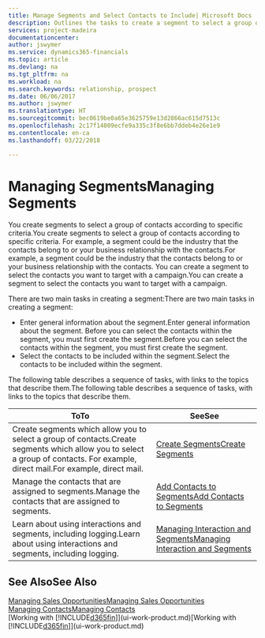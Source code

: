 ```yaml
---
title: Manage Segments and Select Contacts to Include| Microsoft Docs
description: Outlines the tasks to create a segment to select a group of contacts according to specific criteria, for example, contacts in a particular industry that you want to target.
services: project-madeira
documentationcenter: 
author: jswymer
ms.service: dynamics365-financials
ms.topic: article
ms.devlang: na
ms.tgt_pltfrm: na
ms.workload: na
ms.search.keywords: relationship, prospect
ms.date: 06/06/2017
ms.author: jswymer
ms.translationtype: HT
ms.sourcegitcommit: bec0619be0a65e3625759e13d2866ac615d7513c
ms.openlocfilehash: 2c17f14809ecfe9a335c3f8e6bb7ddeb4e26e1e9
ms.contentlocale: en-ca
ms.lasthandoff: 03/22/2018

---
```

# <a name="managing-segments"></a><span data-ttu-id="7c7bd-103">Managing Segments</span><span class="sxs-lookup"><span data-stu-id="7c7bd-103">Managing Segments</span></span>
<span data-ttu-id="7c7bd-104">You create segments to select a group of contacts according to specific criteria.</span><span class="sxs-lookup"><span data-stu-id="7c7bd-104">You create segments to select a group of contacts according to specific criteria.</span></span> <span data-ttu-id="7c7bd-105">For example, a segment could be the industry that the contacts belong to or your business relationship with the contacts.</span><span class="sxs-lookup"><span data-stu-id="7c7bd-105">For example, a segment could be the industry that the contacts belong to or your business relationship with the contacts.</span></span> <span data-ttu-id="7c7bd-106">You can create a segment to select the contacts you want to target with a campaign.</span><span class="sxs-lookup"><span data-stu-id="7c7bd-106">You can create a segment to select the contacts you want to target with a campaign.</span></span>

<span data-ttu-id="7c7bd-107">There are two main tasks in creating a segment:</span><span class="sxs-lookup"><span data-stu-id="7c7bd-107">There are two main tasks in creating a segment:</span></span>

* <span data-ttu-id="7c7bd-108">Enter general information about the segment.</span><span class="sxs-lookup"><span data-stu-id="7c7bd-108">Enter general information about the segment.</span></span> <span data-ttu-id="7c7bd-109">Before you can select the contacts within the segment, you must first create the segment.</span><span class="sxs-lookup"><span data-stu-id="7c7bd-109">Before you can select the contacts within the segment, you must first create the segment.</span></span>
* <span data-ttu-id="7c7bd-110">Select the contacts to be included within the segment.</span><span class="sxs-lookup"><span data-stu-id="7c7bd-110">Select the contacts to be included within the segment.</span></span>

<span data-ttu-id="7c7bd-111">The following table describes a sequence of tasks, with links to the topics that describe them.</span><span class="sxs-lookup"><span data-stu-id="7c7bd-111">The following table describes a sequence of tasks, with links to the topics that describe them.</span></span> 

| <span data-ttu-id="7c7bd-112">To</span><span class="sxs-lookup"><span data-stu-id="7c7bd-112">To</span></span> | <span data-ttu-id="7c7bd-113">See</span><span class="sxs-lookup"><span data-stu-id="7c7bd-113">See</span></span> |
| --- | --- |
| <span data-ttu-id="7c7bd-114">Create segments which allow you to select a group of contacts.</span><span class="sxs-lookup"><span data-stu-id="7c7bd-114">Create segments which allow you to select a group of contacts.</span></span> <span data-ttu-id="7c7bd-115">For example, direct mail.</span><span class="sxs-lookup"><span data-stu-id="7c7bd-115">For example, direct mail.</span></span> |[<span data-ttu-id="7c7bd-116">Create Segments</span><span class="sxs-lookup"><span data-stu-id="7c7bd-116">Create Segments</span></span>](marketing-how-create-segment.md) |
| <span data-ttu-id="7c7bd-117">Manage the contacts that are assigned to segments.</span><span class="sxs-lookup"><span data-stu-id="7c7bd-117">Manage the contacts that are assigned to segments.</span></span> |[<span data-ttu-id="7c7bd-118">Add Contacts to Segments</span><span class="sxs-lookup"><span data-stu-id="7c7bd-118">Add Contacts to Segments</span></span>](marketing-add-contact-segment.md) |
| <span data-ttu-id="7c7bd-119">Learn about using interactions and segments, including logging.</span><span class="sxs-lookup"><span data-stu-id="7c7bd-119">Learn about using interactions and segments, including logging.</span></span> |[<span data-ttu-id="7c7bd-120">Managing Interaction and Segments</span><span class="sxs-lookup"><span data-stu-id="7c7bd-120">Managing Interaction and Segments</span></span>](marketing-interaction-segments.md) |

## <a name="see-also"></a><span data-ttu-id="7c7bd-121">See Also</span><span class="sxs-lookup"><span data-stu-id="7c7bd-121">See Also</span></span>
[<span data-ttu-id="7c7bd-122">Managing Sales Opportunities</span><span class="sxs-lookup"><span data-stu-id="7c7bd-122">Managing Sales Opportunities</span></span>](marketing-manage-sales-opportunities.md)  
[<span data-ttu-id="7c7bd-123">Managing Contacts</span><span class="sxs-lookup"><span data-stu-id="7c7bd-123">Managing Contacts</span></span>](marketing-contacts.md)  
<span data-ttu-id="7c7bd-124">[Working with [!INCLUDE[d365fin](includes/d365fin_md.md)]](ui-work-product.md)</span><span class="sxs-lookup"><span data-stu-id="7c7bd-124">[Working with [!INCLUDE[d365fin](includes/d365fin_md.md)]](ui-work-product.md)</span></span>

